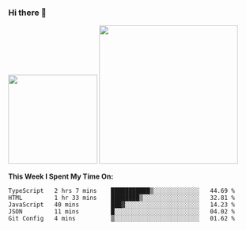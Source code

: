 ### Hi there 👋

<!--
**nestor22/nestor22** is a ✨ _special_ ✨ repository because its `README.md` (this file) appears on your GitHub profile.

Here are some ideas to get you started:

- 🔭 I’m currently working on ...
- 🌱 I’m currently learning ...
- 👯 I’m looking to collaborate on ...
- 🤔 I’m looking for help with ...
- 💬 Ask me about ...
- 📫 How to reach me: ...
- 😄 Pronouns: ...
- ⚡ Fun fact: ...
-->


<img height="180em" src="https://github-readme-stats.vercel.app/api?username=nestor22&show_icons=true&hide_border=true&&count_private=true&include_all_commits=true&theme=radical" />
<img height="280em" src="https://github-readme-stats.vercel.app/api/top-langs/?username=nestor22&layout=compact)](https://github.com/nestor22/github-readme-stats&theme=radical"  />



**This Week I Spent My Time On:**
<!--START_SECTION:waka-->
```text
TypeScript   2 hrs 7 mins    ███████████▒░░░░░░░░░░░░░   44.69 % 
HTML         1 hr 33 mins    ████████▒░░░░░░░░░░░░░░░░   32.81 % 
JavaScript   40 mins         ███▓░░░░░░░░░░░░░░░░░░░░░   14.23 % 
JSON         11 mins         █░░░░░░░░░░░░░░░░░░░░░░░░   04.02 % 
Git Config   4 mins          ▒░░░░░░░░░░░░░░░░░░░░░░░░   01.62 % 
```
<!--END_SECTION:waka-->


